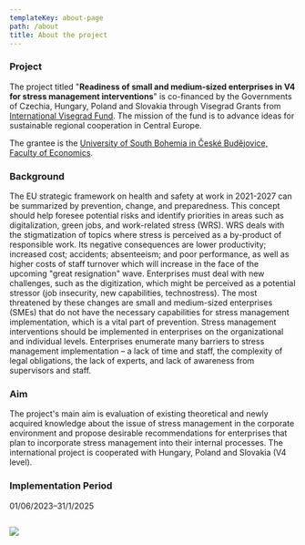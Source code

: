 ```yaml
---
templateKey: about-page
path: /about
title: About the project
---
```

### Project

The project titled "**Readiness of small and medium-sized enterprises in V4 for stress management interventions**" is co-financed by the Governments of Czechia, Hungary, Poland and Slovakia through Visegrad Grants from [International Visegrad Fund](https://www.visegradfund.org/apply/grants/). The mission of the fund is to advance ideas for sustainable regional cooperation in Central Europe.

The grantee is the [University of South Bohemia in České Budějovice, Faculty of Economics](https://www.ef.jcu.cz/en/).

### Background

The EU strategic framework on health and safety at work in 2021-2027 can be summarized by prevention, change, and preparedness. This concept should help foresee potential risks and identify priorities in areas such as digitalization, green jobs, and work-related stress (WRS). WRS deals with the stigmatization of topics where stress is perceived as a by-product of responsible work. Its negative consequences are lower productivity; increased cost; accidents; absenteeism; and poor performance, as well as higher costs of staff turnover which will increase in the face of the upcoming "great resignation" wave. Enterprises must deal with new challenges, such as the digitization, which might be perceived as a potential stressor (job insecurity, new capabilities, technostress). The most threatened by these changes are small and medium-sized enterprises (SMEs) that do not have the necessary capabilities for stress management implementation, which is a vital part of prevention. Stress management interventions should be implemented in enterprises on the organizational and individual levels. Enterprises enumerate many barriers to stress management implementation – a lack of time and staff, the complexity of legal obligations, the lack of experts, and lack of awareness from supervisors and staff. 

### Aim

The project's main aim is evaluation of existing theoretical and newly acquired knowledge about the issue of stress management in the corporate environment and propose desirable recommendations for enterprises that plan to incorporate stress management into their internal processes. The international project is cooperated with Hungary, Poland and Slovakia (V4 level).

### Implementation Period

01/06/2023–31/1/2025 

![]()

![](/img/luis-villasmil-mlvbmbxfwi4-unsplash.jpg)